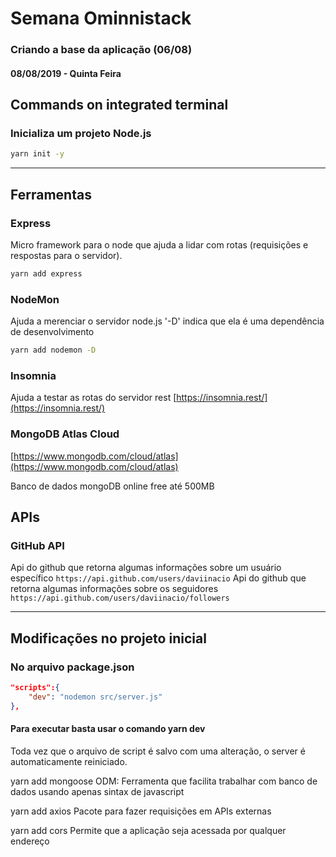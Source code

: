 # Semana Ominnistack
### Criando a base da aplicação (06/08)
#### 08/08/2019 - Quinta Feira

## Commands on integrated terminal

### Inicializa um projeto Node.js
```bash
yarn init -y
```
----

## Ferramentas

### Express
Micro framework para o node que ajuda a lidar com rotas (requisições e respostas para o servidor).
```bash
yarn add express
```

### NodeMon
Ajuda a merenciar o servidor node.js
'-D' indica que ela é uma dependência de desenvolvimento
```bash
yarn add nodemon -D
```


### Insomnia
Ajuda a testar as rotas do servidor rest
[https://insomnia.rest/](https://insomnia.rest/)


### MongoDB Atlas Cloud
[https://www.mongodb.com/cloud/atlas](https://www.mongodb.com/cloud/atlas)

Banco de dados mongoDB online free até 500MB

## APIs

### GitHub API
Api do github que retorna algumas informações sobre um usuário específico
``` https://api.github.com/users/daviinacio ```
Api do github que retorna algumas informações sobre os seguidores
``` https://api.github.com/users/daviinacio/followers ```

----

## Modificações no projeto inicial

### No arquivo package.json
```json
"scripts":{
    "dev": "nodemon src/server.js"
},
```

#### Para executar basta usar o comando yarn dev
Toda vez que o arquivo de script é salvo com uma alteração, o server é automaticamente reiniciado.

yarn add mongoose
ODM: Ferramenta que facilita trabalhar com banco de dados usando apenas sintax de javascript

yarn add axios
Pacote para fazer requisições em APIs externas

yarn add cors
Permite que a aplicação seja acessada por qualquer endereço